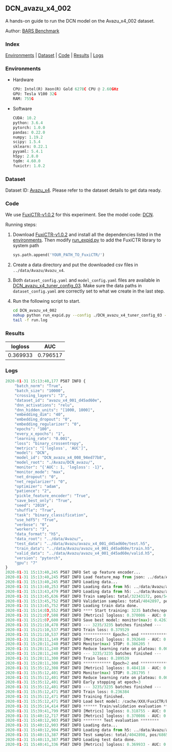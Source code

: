 ## DCN_avazu_x4_002

A hands-on guide to run the DCN model on the Avazu_x4_002 dataset.

Author: [BARS Benchmark](https://github.com/reczoo/BARS/blob/main/CITATION)

### Index
[Environments](#Environments) | [Dataset](#Dataset) | [Code](#Code) | [Results](#Results) | [Logs](#Logs)

### Environments
+ Hardware

  ```python
  CPU: Intel(R) Xeon(R) Gold 6278C CPU @ 2.60GHz
  GPU: Tesla V100 32G
  RAM: 755G

  ```

+ Software

  ```python
  CUDA: 10.2
  python: 3.6.4
  pytorch: 1.0.0
  pandas: 0.22.0
  numpy: 1.19.2
  scipy: 1.5.4
  sklearn: 0.22.1
  pyyaml: 5.4.1
  h5py: 2.8.0
  tqdm: 4.60.0
  fuxictr: 1.0.2
  ```

### Dataset
Dataset ID: [Avazu_x4](https://github.com/reczoo/Datasets/tree/main/Avazu/Avazu_x4). Please refer to the dataset details to get data ready.

### Code

We use [FuxiCTR-v1.0.2](https://github.com/reczoo/FuxiCTR/tree/v1.0.2) for this experiment. See the model code: [DCN](https://github.com/reczoo/FuxiCTR/blob/v1.0.2/fuxictr/pytorch/models/DCN.py).

Running steps:

1. Download [FuxiCTR-v1.0.2](https://github.com/reczoo/FuxiCTR/archive/refs/tags/v1.0.2.zip) and install all the dependencies listed in the [environments](#environments). Then modify [run_expid.py](./run_expid.py#L5) to add the FuxiCTR library to system path
    
    ```python
    sys.path.append('YOUR_PATH_TO_FuxiCTR/')
    ```

2. Create a data directory and put the downloaded csv files in `../data/Avazu/Avazu_x4`.

3. Both `dataset_config.yaml` and `model_config.yaml` files are available in [DCN_avazu_x4_tuner_config_03](./DCN_avazu_x4_tuner_config_03). Make sure the data paths in `dataset_config.yaml` are correctly set to what we create in the last step.

4. Run the following script to start.

    ```bash
    cd DCN_avazu_x4_002
    nohup python run_expid.py --config ./DCN_avazu_x4_tuner_config_03 --expid DCN_avazu_x4_008_94ed77b8 --gpu 0 > run.log &
    tail -f run.log
    ```

### Results

| logloss | AUC  |
|:--------------------:|:--------------------:|
| 0.369933 | 0.796517  |


### Logs
```python
2020-01-31 15:13:40,177 P587 INFO {
    "batch_norm": "True",
    "batch_size": "10000",
    "crossing_layers": "3",
    "dataset_id": "avazu_x4_001_d45ad60e",
    "dnn_activations": "relu",
    "dnn_hidden_units": "[1000, 1000]",
    "embedding_dim": "40",
    "embedding_dropout": "0",
    "embedding_regularizer": "0",
    "epochs": "100",
    "every_x_epochs": "1",
    "learning_rate": "0.001",
    "loss": "binary_crossentropy",
    "metrics": "['logloss', 'AUC']",
    "model": "DCN",
    "model_id": "DCN_avazu_x4_008_94ed77b8",
    "model_root": "./Avazu/DCN_avazu/",
    "monitor": "{'AUC': 1, 'logloss': -1}",
    "monitor_mode": "max",
    "net_dropout": "0",
    "net_regularizer": "0",
    "optimizer": "adam",
    "patience": "2",
    "pickle_feature_encoder": "True",
    "save_best_only": "True",
    "seed": "2019",
    "shuffle": "True",
    "task": "binary_classification",
    "use_hdf5": "True",
    "verbose": "0",
    "workers": "3",
    "data_format": "h5",
    "data_root": "../data/Avazu/",
    "test_data": "../data/Avazu/avazu_x4_001_d45ad60e/test.h5",
    "train_data": "../data/Avazu/avazu_x4_001_d45ad60e/train.h5",
    "valid_data": "../data/Avazu/avazu_x4_001_d45ad60e/valid.h5",
    "version": "pytorch",
    "gpu": "7"
}
2020-01-31 15:13:40,245 P587 INFO Set up feature encoder...
2020-01-31 15:13:40,245 P587 INFO Load feature_map from json: ../data/Avazu/avazu_x4_001_d45ad60e/feature_map.json
2020-01-31 15:13:40,245 P587 INFO Loading data...
2020-01-31 15:13:40,253 P587 INFO Loading data from h5: ../data/Avazu/avazu_x4_001_d45ad60e/train.h5
2020-01-31 15:13:43,479 P587 INFO Loading data from h5: ../data/Avazu/avazu_x4_001_d45ad60e/valid.h5
2020-01-31 15:13:45,636 P587 INFO Train samples: total/32343172, pos/5492052, neg/26851120, ratio/16.98%
2020-01-31 15:13:45,752 P587 INFO Validation samples: total/4042897, pos/686507, neg/3356390, ratio/16.98%
2020-01-31 15:13:45,752 P587 INFO Loading train data done.
2020-01-31 15:14:03,552 P587 INFO **** Start training: 3235 batches/epoch ****
2020-01-31 15:21:07,508 P587 INFO [Metrics] logloss: 0.370086 - AUC: 0.796210
2020-01-31 15:21:07,600 P587 INFO Save best model: monitor(max): 0.426124
2020-01-31 15:21:10,478 P587 INFO --- 3235/3235 batches finished ---
2020-01-31 15:21:10,537 P587 INFO Train loss: 0.379529
2020-01-31 15:21:10,537 P587 INFO ************ Epoch=1 end ************
2020-01-31 15:28:11,149 P587 INFO [Metrics] logloss: 0.392640 - AUC: 0.778845
2020-01-31 15:28:11,240 P587 INFO Monitor(max) STOP: 0.386205 !
2020-01-31 15:28:11,240 P587 INFO Reduce learning rate on plateau: 0.000100
2020-01-31 15:28:11,240 P587 INFO --- 3235/3235 batches finished ---
2020-01-31 15:28:11,300 P587 INFO Train loss: 0.289539
2020-01-31 15:28:11,300 P587 INFO ************ Epoch=2 end ************
2020-01-31 15:35:12,308 P587 INFO [Metrics] logloss: 0.484118 - AUC: 0.765913
2020-01-31 15:35:12,401 P587 INFO Monitor(max) STOP: 0.281795 !
2020-01-31 15:35:12,401 P587 INFO Reduce learning rate on plateau: 0.000010
2020-01-31 15:35:12,401 P587 INFO Early stopping at epoch=3
2020-01-31 15:35:12,401 P587 INFO --- 3235/3235 batches finished ---
2020-01-31 15:35:12,471 P587 INFO Train loss: 0.236384
2020-01-31 15:35:12,471 P587 INFO Training finished.
2020-01-31 15:35:12,471 P587 INFO Load best model: /cache/XXX/FuxiCTR/benchmarks/Avazu/DCN_avazu/avazu_x4_001_d45ad60e/DCN_avazu_x4_008_94ed77b8_avazu_x4_001_d45ad60e_model.ckpt
2020-01-31 15:35:14,414 P587 INFO ****** Train/validation evaluation ******
2020-01-31 15:39:41,799 P587 INFO [Metrics] logloss: 0.318755 - AUC: 0.873160
2020-01-31 15:40:12,717 P587 INFO [Metrics] logloss: 0.370086 - AUC: 0.796210
2020-01-31 15:40:12,903 P587 INFO ******** Test evaluation ********
2020-01-31 15:40:12,903 P587 INFO Loading data...
2020-01-31 15:40:12,904 P587 INFO Loading data from h5: ../data/Avazu/avazu_x4_001_d45ad60e/test.h5
2020-01-31 15:40:13,387 P587 INFO Test samples: total/4042898, pos/686507, neg/3356391, ratio/16.98%
2020-01-31 15:40:13,387 P587 INFO Loading test data done.
2020-01-31 15:40:41,336 P587 INFO [Metrics] logloss: 0.369933 - AUC: 0.796517

```
